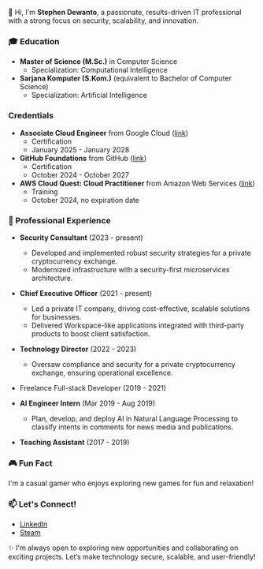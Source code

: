 👋 Hi, I'm **Stephen Dewanto**, a passionate, results-driven IT professional with a strong focus on security, scalability, and innovation.

### 🎓 Education  
- **Master of Science (M.Sc.)** in Computer Science
  - Specialization: Computational Intelligence
- **Sarjana Komputer (S.Kom.)** (equivalent to Bachelor of Computer Science)
  - Specialization: Artificial Intelligence

### Credentials
- **Associate Cloud Engineer** from Google Cloud ([link](https://www.credly.com/badges/476671a4-2d78-4cfa-a2c4-2dee3dc700c1))
  - Certification
  - January 2025 - January 2028
- **GitHub Foundations** from GitHub ([link](https://www.credly.com/badges/156e81fd-4e09-4375-882d-1d699e09515a))
  - Certification
  - October 2024 - October 2027
- **AWS Cloud Quest: Cloud Practitioner** from Amazon Web Services ([link](https://www.credly.com/badges/17a5012c-8dde-4680-8d39-97869874ebad))
  - Training
  - October 2024, no expiration date

### 💼 Professional Experience  
- **Security Consultant**  (2023 - present)
  - Developed and implemented robust security strategies for a private cryptocurrency exchange.
  - Modernized infrastructure with a security-first microservices architecture.

- **Chief Executive Officer**  (2021 - present)
  - Led a private IT company, driving cost-effective, scalable solutions for businesses.
  - Delivered Workspace-like applications integrated with third-party products to boost client satisfaction.

- **Technology Director**  (2022 - 2023)
  - Oversaw compliance and security for a private cryptocurrency exchange, ensuring operational excellence.

- Freelance Full-stack Developer  (2019 - 2021)

- **AI Engineer Intern**  (Mar 2019 - Aug 2019)
  - Plan, develop, and deploy AI in Natural Language Processing to classify intents in comments for news media and publications.

- **Teaching Assistant**  (2017 - 2019)

### 🎮 Fun Fact  
I'm a casual gamer who enjoys exploring new games for fun and relaxation!  

### 📫 Let's Connect!  
- [LinkedIn](https://linkedin.com/in/stephen-dewanto)
- [Steam](https://steamcommunity.com/id/michaelboo)

✨ I'm always open to exploring new opportunities and collaborating on exciting projects. Let’s make technology secure, scalable, and user-friendly!  

<!--
**mstephen77/mstephen77** is a ✨ _special_ ✨ repository because its `README.md` (this file) appears on your GitHub profile.

Here are some ideas to get you started:

- 🔭 I’m currently working on ...
- 🌱 I’m currently learning ...
- 👯 I’m looking to collaborate on ...
- 🤔 I’m looking for help with ...
- 💬 Ask me about ...
- 📫 How to reach me: ...
- 😄 Pronouns: ...
- ⚡ Fun fact: ...
-->
